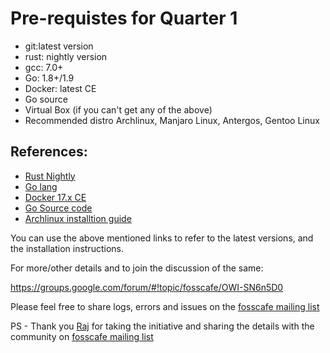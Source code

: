 # Pre-requistes for Quarter 1

* git:latest version
* rust: nightly version
* gcc: 7.0+
* Go: 1.8+/1.9 
* Docker: latest CE
* Go source
* Virtual Box (if you can't get any of the above)
* Recommended distro Archlinux, Manjaro Linux, Antergos, Gentoo Linux

## References:
* [Rust Nightly](https://doc.rust-lang.org/1.13.0/book/nightly-rust.html)
* [Go lang](https://golang.org/dl/)
* [Docker 17.x CE]( https://www.docker.com/community-edition#/download )
* [Go Source code]( https://github.com/golang/go)
* [Archlinux installtion guide](https://wiki.archlinux.org/index.php/installation_guide)

You can use the above mentioned links to refer to the latest versions, and the installation instructions.


For more/other details and to join the discussion of the same:

https://groups.google.com/forum/#!topic/fosscafe/OWI-SN6n5D0


Please feel free to share logs, errors and issues on the [fosscafe mailing list](https://groups.google.com/group/fosscafe)


PS - Thank you [Raj](https://github.com/rkgade) for taking the initiative and sharing the details with the community on [fosscafe mailing list](https://groups.google.com/group/fosscafe)
